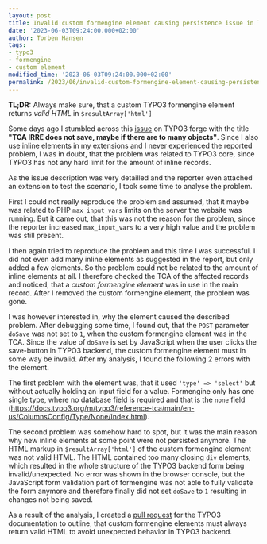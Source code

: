 ```yaml
---
layout: post
title: Invalid custom formengine element causing persistence issue in TYPO3 backend
date: '2023-06-03T09:24:00.000+02:00'
author: Torben Hansen
tags:
- typo3
- formengine
- custom element
modified_time: '2023-06-03T09:24:00.000+02:00'
permalink: /2023/06/invalid-custom-formengine-element-causing-persistence-issue-in-typo3-backend.html
---
```


**TL;DR:** Always make sure, that a custom TYPO3 formengine element returns _valid HTML_ in `$resultArray['html']`

Some days ago I stumbled across this [issue](https://forge.typo3.org/issues/100943) on TYPO3 forge with the 
title **"TCA IRRE does not save, maybe if there are to many objects"**. Since I also use inline elements in my 
extensions and I never experienced the reported problem, I was in doubt, that the problem was related to 
TYPO3 core, since TYPO3 has not any hard limit for the amount of inline records.

As the issue description was very detailled and the reporter even attached an extension to test the scenario, 
I took some time to analyse the problem.

First I could not really reproduce the problem and assumed, that it maybe was related to PHP `max_input_vars` limits
on the server the website was running. But it came out, that this was not the reason for the problem, since the
reporter increased `max_input_vars` to a very high value and the problem was still present.

I then again tried to reproduce the problem and this time I was successful. I did not even add many inline elements
as suggested in the report, but only added a few elements. So the problem could not be related to the amount of
inline elements at all. I therefore checked the TCA of the affected records and noticed, that a _custom formengine 
element_ was in use in the main record. After I removed the custom formengine element, the problem was gone.

I was however interested in, why the element caused the described problem. After debugging some time, I found out,
that the `POST` parameter `doSave` was not set to `1`, when the custom formengine element was in the TCA. Since the
value of `doSave` is set by JavaScript when the user clicks the save-button in TYPO3 backend, the custom formengine 
element must in some way be invalid. After my analysis, I found the following 2 errors with the element. 

The first problem with the element was, that it used `'type' => 'select'` but without actually holding an input field
for a value. Formengine only has one single type, where no database field is required and that is the `none` field
(https://docs.typo3.org/m/typo3/reference-tca/main/en-us/ColumnsConfig/Type/None/Index.html). 

The second problem was somehow hard to spot, but it was the main reason why new inline elements at some point were
not persisted anymore. The HTML markup in `$resultArray['html']` of the custom formengine element was not valid HTML.
The HTML contained too many closing `div` elements, which resulted in the whole structure of the TYPO3 backend form 
being invalid/unexpected. No error was shown in the browser console, but the JavaScript form validation part of 
formengine was not able to fully validate the form anymore and therefore finally did not set `doSave` to `1` resulting
in changes not being saved.

As a result of the analysis, I created a [pull request](https://github.com/TYPO3-Documentation/TYPO3CMS-Reference-TCA/pull/709/files) 
for the TYPO3 documentation to outline, that custom formengine elements must always return valid HTML to avoid
unexpected behavior in TYPO3 backend. 